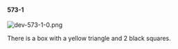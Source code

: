 #### 573-1
![dev-573-1-0.png](https://github.com/lil-lab/nlvr/raw/master/nlvr/dev/images/3/dev-573-1-0.png "dev-573-1-0.png")

There is a box with a yellow triangle and 2 black squares.